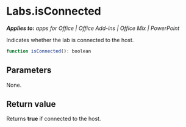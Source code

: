 
# Labs.isConnected

 _**Applies to:** apps for Office | Office Add-ins | Office Mix | PowerPoint_

Indicates whether the lab is connected to the host.

```js
function isConnected(): boolean
```


## Parameters

None.


## Return value

Returns  **true** if connected to the host.

